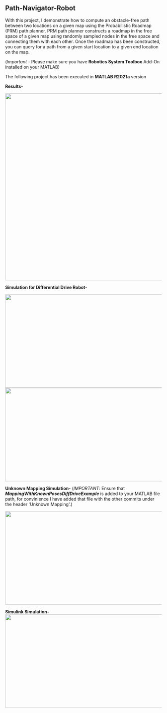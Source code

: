 ## Path-Navigator-Robot
With this project, I demonstrate how to compute an obstacle-free path between two locations on a given
map using the Probabilistic Roadmap (PRM) path planner. PRM path planner constructs a roadmap in
the free space of a given map using randomly sampled nodes in the free space and connecting them
with each other. Once the roadmap has been constructed, you can query for a path from a given start location to a given end location on the map.

(*Important* - Please make sure you have **Robotics System Toolbox** Add-On installed on your MATLAB)

The following project has been executed in **MATLAB R2021a** version 

**Results-**

<img src="https://github.com/souvik0306/Path-Navigator-Robot/blob/master/Route_Map_Solved.jpeg" width="650" height="600">

**Simulation for Differential Drive Robot-**

<img src="https://github.com/souvik0306/Path-Navigator-Robot/blob/master/Simulation_1.gif" width="600" height="300">

<img src="https://github.com/souvik0306/Path-Navigator-Robot/blob/master/Simulation_2.gif" width="600" height="300">

**Unknown Mapping Simulation-**
(*IMPORTANT*: Ensure that ***MappingWithKnownPosesDiffDriveExample*** is added to your MATLAB file path, for convinience I have added that file with the other commits under the header 'Unknown Mapping'.)

<img src="https://github.com/souvik0306/Path-Navigator-Robot/blob/master/Simulation_3.gif" width="600" height="300">

**Simulink Simulation-** 
<img src="https://github.com/souvik0306/Path-Navigator-Robot/blob/master/Simulation_4_Simulink.gif" width="600" height="300">

